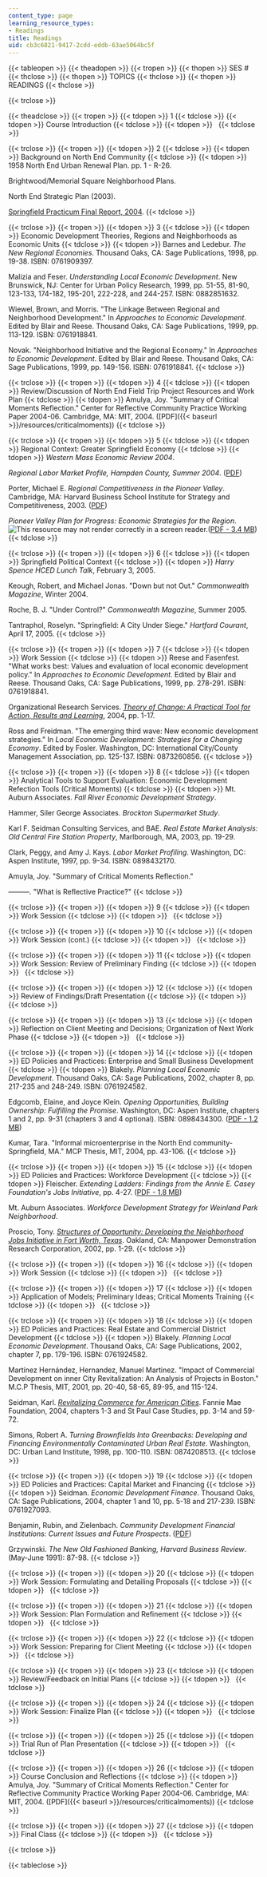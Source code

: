 ```yaml
---
content_type: page
learning_resource_types:
- Readings
title: Readings
uid: cb3c6821-9417-2cdd-eddb-63ae5064bc5f
---
```


{{< tableopen >}}
{{< theadopen >}}
{{< tropen >}}
{{< thopen >}}
SES #
{{< thclose >}}
{{< thopen >}}
TOPICS
{{< thclose >}}
{{< thopen >}}
READINGS
{{< thclose >}}

{{< trclose >}}

{{< theadclose >}}
{{< tropen >}}
{{< tdopen >}}
1
{{< tdclose >}}
{{< tdopen >}}
Course Introduction
{{< tdclose >}}
{{< tdopen >}}
 
{{< tdclose >}}

{{< trclose >}}
{{< tropen >}}
{{< tdopen >}}
2
{{< tdclose >}}
{{< tdopen >}}
Background on North End Community
{{< tdclose >}}
{{< tdopen >}}
1958 North End Urban Renewal Plan. pp. 1 - R-26.  
  
Brightwood/Memorial Square Neighborhood Plans.  
  
North End Strategic Plan (2003).  
  
[Springfield Practicum Final Report, 2004](/courses/11-945-springfield-studio-spring-2004/pages/projects).
{{< tdclose >}}

{{< trclose >}}
{{< tropen >}}
{{< tdopen >}}
3
{{< tdclose >}}
{{< tdopen >}}
Economic Development Theories, Regions and Neighborhoods as Economic Units
{{< tdclose >}}
{{< tdopen >}}
Barnes and Ledebur. _The New Regional Economies_. Thousand Oaks, CA: Sage Publications, 1998, pp. 19-38. ISBN: 0761909397.  
  
Malizia and Feser. _Understanding Local Economic Development_. New Brunswick, NJ: Center for Urban Policy Research, 1999, pp. 51-55, 81-90, 123-133, 174-182, 195-201, 222-228, and 244-257. ISBN: 0882851632.  
  
Wiewel, Brown, and Morris. "The Linkage Between Regional and Neighborhood Development." In _Approaches to Economic Development_. Edited by Blair and Reese. Thousand Oaks, CA: Sage Publications, 1999, pp. 113-129. ISBN: 0761918841.  
  
Novak. "Neighborhood Initiative and the Regional Economy." In _Approaches to Economic Development_. Edited by Blair and Reese. Thousand Oaks, CA: Sage Publications, 1999, pp. 149-156. ISBN: 0761918841.
{{< tdclose >}}

{{< trclose >}}
{{< tropen >}}
{{< tdopen >}}
4
{{< tdclose >}}
{{< tdopen >}}
Review/Discussion of North End Field Trip Project Resources and Work Plan
{{< tdclose >}}
{{< tdopen >}}
Amulya, Joy. "Summary of Critical Moments Reflection." Center for Reflective Community Practice Working Paper 2004-06. Cambridge, MA: MIT, 2004. ([PDF]({{< baseurl >}}/resources/criticalmoments))
{{< tdclose >}}

{{< trclose >}}
{{< tropen >}}
{{< tdopen >}}
5
{{< tdclose >}}
{{< tdopen >}}
Regional Context: Greater Springfield Economy
{{< tdclose >}}
{{< tdopen >}}
_Western Mass Economic Review 2004_.  
  
_Regional Labor Market Profile, Hampden County, Summer 2004_. ([PDF](http://lmi2.detma.org/lmi/pdf/profiles/Hampden_Regional_Profile.pdf))  
  
Porter, Michael E. _Regional Competitiveness in the Pioneer Valley_. Cambridge, MA: Harvard Business School Institute for Strategy and Competitiveness, 2003. ([PDF](http://www.hbs.edu/faculty/Publication%20Files/MA_RCC_PioneerValley_eed60f82-6b7d-418f-98a1-32a10981cc7b.pdf))  
  
_Pioneer Valley Plan for Progress: Economic Strategies for the Region_. ![This resource may not render correctly in a screen reader.](/images/inacessible.gif)([PDF - 3.4 MB](http://www.pvpc.org/sites/default/files/06_pfp_bk.pdf))
{{< tdclose >}}

{{< trclose >}}
{{< tropen >}}
{{< tdopen >}}
6
{{< tdclose >}}
{{< tdopen >}}
Springfield Political Context
{{< tdclose >}}
{{< tdopen >}}
_Harry Spence HCED Lunch Talk_, February 3, 2005.  
  
Keough, Robert, and Michael Jonas. "Down but not Out." _Commonwealth Magazine_, Winter 2004.  
  
Roche, B. J. "Under Control?" _Commonwealth Magazine_, Summer 2005.  
  
Tantraphol, Roselyn. "Springfield: A City Under Siege." _Hartford Courant_, April 17, 2005.
{{< tdclose >}}

{{< trclose >}}
{{< tropen >}}
{{< tdopen >}}
7
{{< tdclose >}}
{{< tdopen >}}
Work Session
{{< tdclose >}}
{{< tdopen >}}
Reese and Fasenfest. "What works best: Values and evaluation of local economic development policy." In _Approaches to Economic Development_. Edited by Blair and Reese. Thousand Oaks, CA: Sage Publications, 1999, pp. 278-291. ISBN: 0761918841.  
  
Organizational Research Services. _[Theory of Change: A Practical Tool for Action, Results and Learning](http://www.issuelab.org/research/theory_of_change_a_practical_tool_for_action_results_and_learning)_, 2004, pp. 1-17.  
  
Ross and Freidman. "The emerging third wave: New economic development strategies." In _Local Economic Development: Strategies for a Changing Economy_. Edited by Fosler. Washington, DC: International City/County Management Association, pp. 125-137. ISBN: 0873260856.
{{< tdclose >}}

{{< trclose >}}
{{< tropen >}}
{{< tdopen >}}
8
{{< tdclose >}}
{{< tdopen >}}
Analytical Tools to Support Evaluation: Economic Development Refection Tools (Critical Moments)
{{< tdclose >}}
{{< tdopen >}}
Mt. Auburn Associates. _Fall River Economic Development Strategy_.  
  
Hammer, Siler George Associates. _Brockton Supermarket Study_.  
  
Karl F. Seidman Consulting Services, and BAE. _Real Estate Market Analysis: Old Central Fire Station Property_, Marlborough, MA, 2003, pp. 19-29.  
  
Clark, Peggy, and Amy J. Kays. _Labor Market Profiling_. Washington, DC: Aspen Institute, 1997, pp. 9-34. ISBN: 0898432170.  
  
Amuyla, Joy. "Summary of Critical Moments Reflection."  
  
———. "What is Reflective Practice?"
{{< tdclose >}}

{{< trclose >}}
{{< tropen >}}
{{< tdopen >}}
9
{{< tdclose >}}
{{< tdopen >}}
Work Session
{{< tdclose >}}
{{< tdopen >}}
 
{{< tdclose >}}

{{< trclose >}}
{{< tropen >}}
{{< tdopen >}}
10
{{< tdclose >}}
{{< tdopen >}}
Work Session (cont.)
{{< tdclose >}}
{{< tdopen >}}
 
{{< tdclose >}}

{{< trclose >}}
{{< tropen >}}
{{< tdopen >}}
11
{{< tdclose >}}
{{< tdopen >}}
Work Session: Review of Preliminary Finding
{{< tdclose >}}
{{< tdopen >}}
 
{{< tdclose >}}

{{< trclose >}}
{{< tropen >}}
{{< tdopen >}}
12
{{< tdclose >}}
{{< tdopen >}}
Review of Findings/Draft Presentation
{{< tdclose >}}
{{< tdopen >}}
 
{{< tdclose >}}

{{< trclose >}}
{{< tropen >}}
{{< tdopen >}}
13
{{< tdclose >}}
{{< tdopen >}}
Reflection on Client Meeting and Decisions; Organization of Next Work Phase
{{< tdclose >}}
{{< tdopen >}}
 
{{< tdclose >}}

{{< trclose >}}
{{< tropen >}}
{{< tdopen >}}
14
{{< tdclose >}}
{{< tdopen >}}
ED Policies and Practices: Enterprise and Small Business Development
{{< tdclose >}}
{{< tdopen >}}
Blakely. _Planning Local Economic Development_. Thousand Oaks, CA: Sage Publications, 2002, chapter 8, pp. 217-235 and 248-249. ISBN: 0761924582.  
  
Edgcomb, Elaine, and Joyce Klein. _Opening Opportunities, Building Ownership: Fulfilling the Promise_. Washington, DC: Aspen Institute, chapters 1 and 2, pp. 9-31 (chapters 3 and 4 optional). ISBN: 0898434300. ([PDF - 1.2 MB](http://fieldus.org/publications/FulfillingthePromise.pdf))  
  
Kumar, Tara. "Informal microenterprise in the North End community-Springfield, MA." MCP Thesis, MIT, 2004, pp. 43-106.
{{< tdclose >}}

{{< trclose >}}
{{< tropen >}}
{{< tdopen >}}
15
{{< tdclose >}}
{{< tdopen >}}
ED Policies and Practices: Workforce Development
{{< tdclose >}}
{{< tdopen >}}
Fleischer. _Extending Ladders: Findings from the Annie E. Casey Foundation's Jobs Initiative_, pp. 4-27. ([PDF - 1.8 MB](https://files.eric.ed.gov/fulltext/ED465069.pdf))  
  
Mt. Auburn Associates. _Workforce Development Strategy for Weinland Park Neighborhood_.  
  
Proscio, Tony. [_Structures of Opportunity: Developing the Neighborhood Jobs Initiative in Fort Worth, Texas_](http://www.mdrc.org/publications/73/overview.html). Oakland, CA: Manpower Demonstration Research Corporation, 2002, pp. 1-29.
{{< tdclose >}}

{{< trclose >}}
{{< tropen >}}
{{< tdopen >}}
16
{{< tdclose >}}
{{< tdopen >}}
Work Session
{{< tdclose >}}
{{< tdopen >}}
 
{{< tdclose >}}

{{< trclose >}}
{{< tropen >}}
{{< tdopen >}}
17
{{< tdclose >}}
{{< tdopen >}}
Application of Models; Preliminary Ideas; Critical Moments Training
{{< tdclose >}}
{{< tdopen >}}
 
{{< tdclose >}}

{{< trclose >}}
{{< tropen >}}
{{< tdopen >}}
18
{{< tdclose >}}
{{< tdopen >}}
ED Policies and Practices: Real Estate and Commercial District Development
{{< tdclose >}}
{{< tdopen >}}
Blakely. _Planning Local Economic Development_. Thousand Oaks, CA: Sage Publications, 2002, chapter 7, pp. 179-196. ISBN: 0761924582.  
  
Martínez Hernández, Hernandez, Manuel Martinez. "Impact of Commercial Development on inner City Revitalization: An Analysis of Projects in Boston." M.C.P Thesis, MIT, 2001, pp. 20-40, 58-65, 89-95, and 115-124.  
  
Seidman, Karl. [_Revitalizing Commerce for American Cities_](https://www.innovations.harvard.edu/revitalizing-commerce-american-cities-practitioners-guide-urban-main-street-programs). Fannie Mae Foundation, 2004, chapters 1-3 and St Paul Case Studies, pp. 3-14 and 59-72.  
  
Simons, Robert A. _Turning Brownfields Into Greenbacks: Developing and Financing Environmentally Contaminated Urban Real Estate_. Washington, DC: Urban Land Institute, 1998, pp. 100-110. ISBN: 0874208513.
{{< tdclose >}}

{{< trclose >}}
{{< tropen >}}
{{< tdopen >}}
19
{{< tdclose >}}
{{< tdopen >}}
ED Policies and Practices: Capital Market and Financing
{{< tdclose >}}
{{< tdopen >}}
Seidman. _Economic Development Finance_. Thousand Oaks, CA: Sage Publications, 2004, chapter 1 and 10, pp. 5-18 and 217-239. ISBN: 0761927093.  
  
Benjamin, Rubin, and Zielenbach. _Community Development Financial Institutions: Current Issues and Future Prospects_. ([PDF](http://www.federalreserve.gov/communityaffairs/national/CA_Conf_SusCommDev/pdf/zeilenbachsean.pdf))  
  
Grzywinski. _The New Old Fashioned Banking, Harvard Business Review_. (May-June 1991): 87-98.
{{< tdclose >}}

{{< trclose >}}
{{< tropen >}}
{{< tdopen >}}
20
{{< tdclose >}}
{{< tdopen >}}
Work Session: Formulating and Detailing Proposals
{{< tdclose >}}
{{< tdopen >}}
 
{{< tdclose >}}

{{< trclose >}}
{{< tropen >}}
{{< tdopen >}}
21
{{< tdclose >}}
{{< tdopen >}}
Work Session: Plan Formulation and Refinement
{{< tdclose >}}
{{< tdopen >}}
 
{{< tdclose >}}

{{< trclose >}}
{{< tropen >}}
{{< tdopen >}}
22
{{< tdclose >}}
{{< tdopen >}}
Work Session: Preparing for Client Meeting
{{< tdclose >}}
{{< tdopen >}}
 
{{< tdclose >}}

{{< trclose >}}
{{< tropen >}}
{{< tdopen >}}
23
{{< tdclose >}}
{{< tdopen >}}
Review/Feedback on Initial Plans
{{< tdclose >}}
{{< tdopen >}}
 
{{< tdclose >}}

{{< trclose >}}
{{< tropen >}}
{{< tdopen >}}
24
{{< tdclose >}}
{{< tdopen >}}
Work Session: Finalize Plan
{{< tdclose >}}
{{< tdopen >}}
 
{{< tdclose >}}

{{< trclose >}}
{{< tropen >}}
{{< tdopen >}}
25
{{< tdclose >}}
{{< tdopen >}}
Trial Run of Plan Presentation
{{< tdclose >}}
{{< tdopen >}}
 
{{< tdclose >}}

{{< trclose >}}
{{< tropen >}}
{{< tdopen >}}
26
{{< tdclose >}}
{{< tdopen >}}
Course Conclusion and Reflections
{{< tdclose >}}
{{< tdopen >}}
Amulya, Joy. "Summary of Critical Moments Reflection." Center for Reflective Community Practice Working Paper 2004-06. Cambridge, MA: MIT, 2004. ([PDF]({{< baseurl >}}/resources/criticalmoments))
{{< tdclose >}}

{{< trclose >}}
{{< tropen >}}
{{< tdopen >}}
27
{{< tdclose >}}
{{< tdopen >}}
Final Class
{{< tdclose >}}
{{< tdopen >}}
 
{{< tdclose >}}

{{< trclose >}}

{{< tableclose >}}